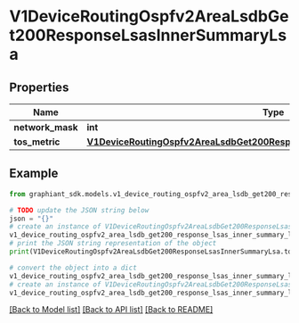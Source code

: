 # V1DeviceRoutingOspfv2AreaLsdbGet200ResponseLsasInnerSummaryLsa


## Properties

Name | Type | Description | Notes
------------ | ------------- | ------------- | -------------
**network_mask** | **int** |  | [optional] 
**tos_metric** | [**V1DeviceRoutingOspfv2AreaLsdbGet200ResponseLsasInnerAsexternalLsaTosMetric**](V1DeviceRoutingOspfv2AreaLsdbGet200ResponseLsasInnerAsexternalLsaTosMetric.md) |  | [optional] 

## Example

```python
from graphiant_sdk.models.v1_device_routing_ospfv2_area_lsdb_get200_response_lsas_inner_summary_lsa import V1DeviceRoutingOspfv2AreaLsdbGet200ResponseLsasInnerSummaryLsa

# TODO update the JSON string below
json = "{}"
# create an instance of V1DeviceRoutingOspfv2AreaLsdbGet200ResponseLsasInnerSummaryLsa from a JSON string
v1_device_routing_ospfv2_area_lsdb_get200_response_lsas_inner_summary_lsa_instance = V1DeviceRoutingOspfv2AreaLsdbGet200ResponseLsasInnerSummaryLsa.from_json(json)
# print the JSON string representation of the object
print(V1DeviceRoutingOspfv2AreaLsdbGet200ResponseLsasInnerSummaryLsa.to_json())

# convert the object into a dict
v1_device_routing_ospfv2_area_lsdb_get200_response_lsas_inner_summary_lsa_dict = v1_device_routing_ospfv2_area_lsdb_get200_response_lsas_inner_summary_lsa_instance.to_dict()
# create an instance of V1DeviceRoutingOspfv2AreaLsdbGet200ResponseLsasInnerSummaryLsa from a dict
v1_device_routing_ospfv2_area_lsdb_get200_response_lsas_inner_summary_lsa_from_dict = V1DeviceRoutingOspfv2AreaLsdbGet200ResponseLsasInnerSummaryLsa.from_dict(v1_device_routing_ospfv2_area_lsdb_get200_response_lsas_inner_summary_lsa_dict)
```
[[Back to Model list]](../README.md#documentation-for-models) [[Back to API list]](../README.md#documentation-for-api-endpoints) [[Back to README]](../README.md)


